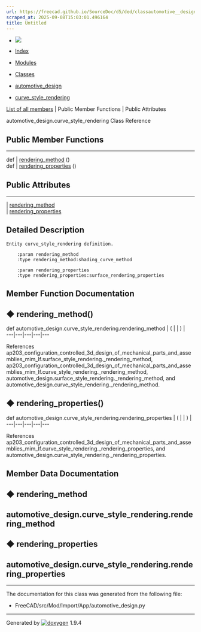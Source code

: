 ```yaml
---
url: https://freecad.github.io/SourceDoc/d5/ded/classautomotive__design_1_1curve__style__rendering.html
scraped_at: 2025-09-08T15:03:01.496164
title: Untitled
---
```


  * [ ![](https://www.freecad.org/svg/logo-freecad.svg) ](https://freecadweb.org "FreeCAD")
  * [Index](../../index.html "Index")
  * [Modules](../../modules.html "Modules list")
  * [Classes](../../annotated.html "Annotated list")

  * [automotive_design](../../d4/ddf/namespaceautomotive__design.html)
  * [curve_style_rendering](../../d5/ded/classautomotive__design_1_1curve__style__rendering.html)

[List of all members](../../d7/df7/classautomotive__design_1_1curve__style__rendering-members.html) | Public Member Functions | Public Attributes

automotive_design.curve_style_rendering Class Reference

##  Public Member Functions  
  
---  
def | [rendering_method](../../d5/ded/classautomotive__design_1_1curve__style__rendering.html#ade970f1d49206c83b03a9b673b77d1ea) ()  
def | [rendering_properties](../../d5/ded/classautomotive__design_1_1curve__style__rendering.html#ae9efad2bc7ee9fe5c32ef7ee97773991) ()  
  
##  Public Attributes  
  
---  
|
[rendering_method](../../d5/ded/classautomotive__design_1_1curve__style__rendering.html#a7827b4464d42074494146d3b3a458d47)  
|
[rendering_properties](../../d5/ded/classautomotive__design_1_1curve__style__rendering.html#ab139006451fe6418f5abb888ee447666)  
  
## Detailed Description

    
    
    Entity curve_style_rendering definition.
    
        :param rendering_method
        :type rendering_method:shading_curve_method
    
        :param rendering_properties
        :type rendering_properties:surface_rendering_properties

## Member Function Documentation

## ◆ rendering_method()

def automotive_design.curve_style_rendering.rendering_method  | ( | | ) |   
---|---|---|---|---  
  
References
ap203_configuration_controlled_3d_design_of_mechanical_parts_and_assemblies_mim_lf.surface_style_rendering._rendering_method,
ap203_configuration_controlled_3d_design_of_mechanical_parts_and_assemblies_mim_lf.curve_style_rendering._rendering_method,
automotive_design.surface_style_rendering._rendering_method, and
automotive_design.curve_style_rendering._rendering_method.

## ◆ rendering_properties()

def automotive_design.curve_style_rendering.rendering_properties  | ( | | ) |   
---|---|---|---|---  
  
References
ap203_configuration_controlled_3d_design_of_mechanical_parts_and_assemblies_mim_lf.curve_style_rendering._rendering_properties,
and automotive_design.curve_style_rendering._rendering_properties.

## Member Data Documentation

## ◆ rendering_method

automotive_design.curve_style_rendering.rendering_method  
---  
  
## ◆ rendering_properties

automotive_design.curve_style_rendering.rendering_properties  
---  
  
* * *

The documentation for this class was generated from the following file:

  * FreeCAD/src/Mod/Import/App/automotive_design.py

* * *

Generated by
[![doxygen](../../doxygen.svg)](https://www.doxygen.org/index.html) 1.9.4

